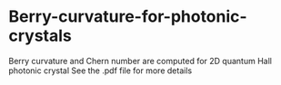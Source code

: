 # Berry-curvature-for-photonic-crystals
Berry curvature and Chern number are computed for 2D quantum Hall photonic crystal
See the .pdf file for more details
